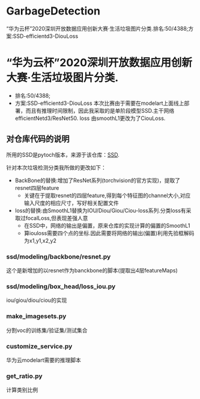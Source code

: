 # GarbageDetection
“华为云杯”2020深圳开放数据应用创新大赛·生活垃圾图片分类.排名:50/4388;方案:SSD-efficientd3-DiouLoss

# “华为云杯”2020深圳开放数据应用创新大赛·生活垃圾图片分类.

- 排名:50/4388;
- 方案:SSD-efficientd3-DiouLoss
  本次比赛由于需要在modelart上面线上部署，而且有推理时间限制，因此我采取的是单阶段模型SSD.主干网络efficientNetd3/ResNet50.
  loss 由smoothL1更改为了CiouLoss.

## 对仓库代码的说明

所用的SSD是pytoch版本，来源于该仓库：[SSD](https://github.com/lufficc/SSD).

针对本次垃圾检测分类我所做的更改如下：

- BackBone的替换:增加了ResNet系列(torchvision的官方实现)，提取了resnet四层feature
  - 关键在于提取resnet的四层feature,得到每个特征图的channel大小,对应输入尺度的相应尺寸，写好相关配置文件
- loss的替换:由SmoothL1替换为IOU/Diou/Giou/Ciou-loss系列.分类loss有采取过focalLoss,但表现差强人意
  - 在SSD中，网络的输出是偏置，原来仓库的实现计算的偏置的SmoothL1
  - 算iouloss需要四个点的坐标.因此需要将网络的输出(偏置)利用先验框解码为x1,y1,x2,y2
### ssd/modeling/backbone/resnet.py

这个是新增加的以resnet作为banckbone的脚本(提取出4层featureMaps)

### ssd/modeling/box_head/loss_iou.py

iou/giou/diou/ciou的实现

### make_imagesets.py

分割voc的训练集/验证集/测试集合

### customize_service.py

华为云modelart需要的推理脚本

###  get_ratio.py

计算类别比例
